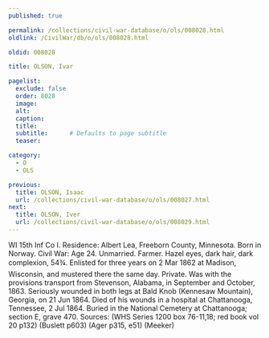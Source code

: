 ```yaml
---
published: true

permalink: /collections/civil-war-database/o/ols/008028.html
oldlink: /CivilWar/db/o/ols/008028.html

oldid: 008028

title: OLSON, Ivar

pagelist:
  exclude: false
  order: 8028
  image: 
  alt:
  caption:
  title:
  subtitle:      # Defaults to page subtitle
  teaser:

category: 
  - O 
  - OLS

previous:
  title: OLSON, Isaac
  url: /collections/civil-war-database/o/ols/008027.html  
next:
  title: OLSON, Iver
  url: /collections/civil-war-database/o/ols/008029.html   
---
```

WI 15th Inf Co I. Residence: Albert Lea, Freeborn County, Minnesota. Born in Norway. Civil War: Age 24. Unmarried. Farmer. Hazel eyes, dark hair, dark complexion, 5&#146;4&frac34;&#148;. Enlisted for three years on 2 Mar 1862 at Madison, Wisconsin, and mustered there the same day. Private. Was with the provisions transport from Stevenson, Alabama, in September and October, 1863. Seriously wounded in both legs at Bald Knob (Kennesaw Mountain), Georgia, on 21 Jun 1864. Died of his wounds in a hospital at Chattanooga, Tennessee, 2 Jul 1864. Buried in the National Cemetery at Chattanooga; section E, grave 470. Sources: (WHS Series 1200 box 76-11,18; red book vol 20 p132) (Buslett p603) (Ager p315, e51) (Meeker)